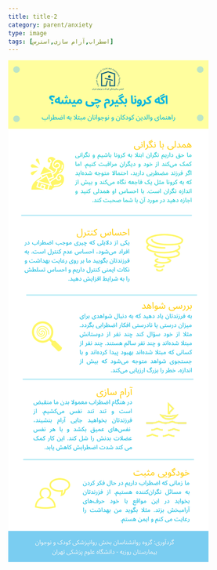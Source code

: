 ```yaml
---
title: title-2
category: parent/anxiety
type: image
tags: [اضطراب,آرام سازی,استرس]
---
```


![](../../static/images/anxiety.png)